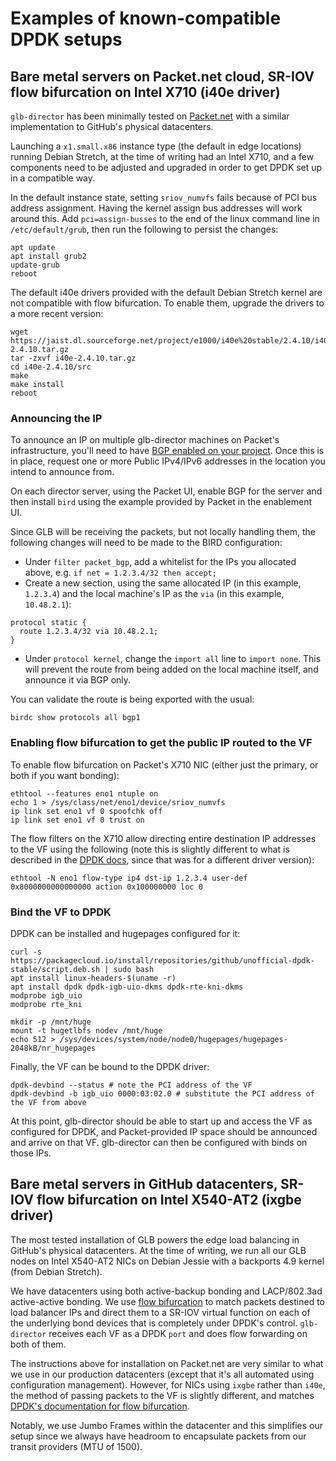 # Examples of known-compatible DPDK setups

## Bare metal servers on Packet.net cloud, SR-IOV flow bifurcation on Intel X710 (i40e driver)

`glb-director` has been minimally tested on [Packet.net](https://www.packet.net/) with a similar implementation to GitHub's physical datacenters.

Launching a `x1.small.x86` instance type (the default in edge locations) running Debian Stretch, at the time of writing had an Intel X710, and a few components need to be adjusted and upgraded in order to get DPDK set up in a compatible way.

In the default instance state, setting `sriov_numvfs` fails because of PCI bus address assignment. Having the kernel assign bus addresses will work around this. Add `pci=assign-busses` to the end of the linux command line in `/etc/default/grub`, then run the following to persist the changes:
```
apt update
apt install grub2
update-grub
reboot
```

The default i40e drivers provided with the default Debian Stretch kernel are not compatible with flow bifurcation. To enable them, upgrade the drivers to a more recent version:
```
wget https://jaist.dl.sourceforge.net/project/e1000/i40e%20stable/2.4.10/i40e-2.4.10.tar.gz
tar -zxvf i40e-2.4.10.tar.gz
cd i40e-2.4.10/src
make
make install
reboot
```

### Announcing the IP

To announce an IP on multiple glb-director machines on Packet's infrastructure, you'll need to have [BGP enabled on your project](https://help.packet.net/technical/networking/bgp). Once this is in place, request one or more Public IPv4/IPv6 addresses in the location you intend to announce from.

On each director server, using the Packet UI, enable BGP for the server and then install `bird` using the example provided by Packet in the enablement UI.

Since GLB will be receiving the packets, but not locally handling them, the following changes will need to be made to the BIRD configuration:

 * Under `filter packet_bgp`, add a whitelist for the IPs you allocated above, e.g. `if net = 1.2.3.4/32 then accept;`
 * Create a new section, using the same allocated IP (in this example, `1.2.3.4`) and the local machine's IP as the `via` (in this example, `10.48.2.1`):
```
protocol static {
  route 1.2.3.4/32 via 10.48.2.1;
}
```
 * Under `protocol kernel`, change the `import all` line to `import none`. This will prevent the route from being added on the local machine itself, and announce it via BGP only.

You can validate the route is being exported with the usual:
```
birdc show protocols all bgp1
```

### Enabling flow bifurcation to get the public IP routed to the VF

To enable flow bifurcation on Packet's X710 NIC (either just the primary, or both if you want bonding):
```
ethtool --features eno1 ntuple on
echo 1 > /sys/class/net/eno1/device/sriov_numvfs
ip link set eno1 vf 0 spoofchk off
ip link set eno1 vf 0 trust on
```

The flow filters on the X710 allow directing entire destination IP addresses to the VF using the following (note this is slightly different to what is described in the [DPDK docs](https://doc.dpdk.org/guides/howto/flow_bifurcation.html#using-flow-bifurcation-on-i40e-in-linux), since that was for a different driver version):
```
ethtool -N eno1 flow-type ip4 dst-ip 1.2.3.4 user-def 0x8000000000000000 action 0x100000000 loc 0
```

### Bind the VF to DPDK

DPDK can be installed and hugepages configured for it:
```
curl -s https://packagecloud.io/install/repositories/github/unofficial-dpdk-stable/script.deb.sh | sudo bash
apt install linux-headers-$(uname -r)
apt install dpdk dpdk-igb-uio-dkms dpdk-rte-kni-dkms
modprobe igb_uio
modprobe rte_kni

mkdir -p /mnt/huge
mount -t hugetlbfs nodev /mnt/huge
echo 512 > /sys/devices/system/node/node0/hugepages/hugepages-2048kB/nr_hugepages
```

Finally, the VF can be bound to the DPDK driver:
```
dpdk-devbind --status # note the PCI address of the VF
dpdk-devbind -b igb_uio 0000:03:02.0 # substitute the PCI address of the VF from above
```

At this point, glb-director should be able to start up and access the VF as configured for DPDK, and Packet-provided IP space should be announced and arrive on that VF. glb-director can then be configured with binds on those IPs.

## Bare metal servers in GitHub datacenters, SR-IOV flow bifurcation on Intel X540-AT2 (ixgbe driver)

The most tested installation of GLB powers the edge load balancing in GitHub's physical datacenters. At the time of writing, we run all our GLB nodes on Intel X540-AT2 NICs on Debian Jessie with a backports 4.9 kernel (from Debian Stretch).

We have datacenters using both active-backup bonding and LACP/802.3ad active-active bonding. We use [flow bifurcation](https://doc.dpdk.org/guides/howto/flow_bifurcation.html) to match packets destined to load balancer IPs and direct them to a SR-IOV virtual function on each of the underlying bond devices that is completely under DPDK's control. `glb-director` receives each VF as a DPDK `port` and does flow forwarding on both of them.

The instructions above for installation on Packet.net are very similar to what we use in our production datacenters (except that it's all automated using configuration management). However, for NICs using `ixgbe` rather than `i40e`, the method of passing packets to the VF is slightly different, and matches [DPDK's documentation for flow bifurcation](https://doc.dpdk.org/guides/howto/flow_bifurcation.html#using-flow-bifurcation-on-ixgbe-in-linux).

Notably, we use Jumbo Frames within the datacenter and this simplifies our setup since we always have headroom to encapsulate packets from our transit providers (MTU of 1500). 
